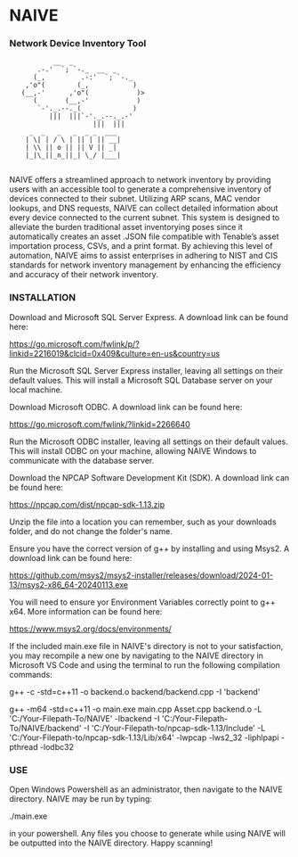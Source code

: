 # NAIVE
### Network Device Inventory Tool

```
           __  _
       .-.'  `; `-._  __  _
      (_,         .-:'  `; `-._
    ,'o"(        (_,           )
   (__,-'      ,'o"(            )>
      (       (__,-'            )
       `-'._.--._(             )
          |||  |||`-'._.--._.-'
                     |||  |||
     _  _   _   _  _ _  ___ 
    | \| | / \ | || | || __|
    | \\ || o || || V || _| 
    |_|\_||_n_||_| \_/ |___|
                        
```

NAIVE offers a streamlined approach to network inventory by providing users 
with an accessible tool to generate a comprehensive inventory of devices 
connected to their subnet. Utilizing ARP scans, MAC vendor lookups, and 
DNS requests, NAIVE can collect detailed information about every device 
connected to the current subnet. This system is designed to alleviate the 
burden traditional asset inventorying poses since it automatically creates 
an asset .JSON file compatible with Tenable’s asset importation process, CSVs, 
and a print format. By achieving this level of automation, NAIVE aims to assist 
enterprises in adhering to NIST and CIS standards for network inventory 
management by enhancing the efficiency and accuracy of their network inventory.

### INSTALLATION

Download and Microsoft SQL Server Express. A download link can be found here:

https://go.microsoft.com/fwlink/p/?linkid=2216019&clcid=0x409&culture=en-us&country=us

Run the Microsoft SQL Server Express installer, leaving all settings on their 
default values. This will install a Microsoft SQL Database server on your local 
machine.

Download Microsoft ODBC. A download link can be found here:

https://go.microsoft.com/fwlink/?linkid=2266640

Run the Microsoft ODBC installer, leaving all settings on their default values. 
This will install ODBC on your machine, allowing NAIVE Windows to communicate 
with the database server.

Download the NPCAP Software Development Kit (SDK). A download link can be found here:

https://npcap.com/dist/npcap-sdk-1.13.zip 

Unzip the file into a location you can remember, such as your downloads folder, and 
do not change the folder's name.

Ensure you have the correct version of g++ by installing and using Msys2. A download link 
can be found here:

https://github.com/msys2/msys2-installer/releases/download/2024-01-13/msys2-x86_64-20240113.exe 

You will need to ensure yor Environment Variables correctly point to g++ x64. More 
information can be found here:

https://www.msys2.org/docs/environments/ 

If the included main.exe file in NAIVE's directory is not to your satisfaction, you 
may recompile a new one by navigating to the NAIVE directory in Microsoft VS Code 
and using the terminal to run the following compilation commands:

g++ -c -std=c++11 -o backend.o backend/backend.cpp -I 'backend'

g++ -m64 -std=c++11 -o main.exe main.cpp Asset.cpp backend.o -L 'C:/Your-Filepath-To/NAIVE' -lbackend -I 'C:/Your-Filepath-To/NAIVE/backend' -I 'C:/Your-Filepath-to/npcap-sdk-1.13/Include' -L 'C:/Your-Filepath-to/npcap-sdk-1.13/Lib/x64' -lwpcap -lws2_32 -liphlpapi -pthread -lodbc32

### USE

Open Windows Powershell as an administrator, then navigate to the NAIVE directory. 
NAIVE may be run by typing: 

./main.exe

in your powershell. Any files you choose to generate while using NAIVE will be 
outputted into the NAIVE directory. Happy scanning!